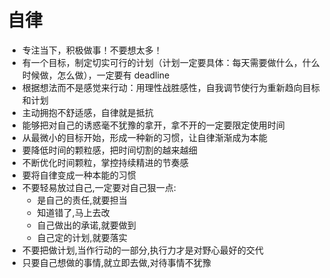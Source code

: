 # 自律

- 专注当下，积极做事！不要想太多！
- 有一个目标，制定切实可行的计划（计划一定要具体：每天需要做什么，什么时候做，怎么做），一定要有 deadline
- 根据想法而不是感觉来行动：用理性战胜感性，自我调节使行为重新趋向目标和计划
- 主动拥抱不舒适感，自律就是抵抗
- 能够把对自己的诱惑毫不犹豫的拿开，拿不开的一定要限定使用时间
- 从最微小的目标开始，形成一种新的习惯，让自律渐渐成为本能
- 要降低时间的颗粒感，把时间切割的越来越细
- 不断优化时间颗粒，掌控持续精进的节奏感
- 要将自律变成一种本能的习惯
- 不要轻易放过自己,一定要对自己狠一点:
  - 是自己的责任,就要担当
  - 知道错了,马上去改
  - 自己做出的承诺,就要做到
  - 自己定的计划,就要落实
- 不要把做计划,当作行动的一部分,执行力才是对野心最好的交代
- 只要自己想做的事情,就立即去做,对待事情不犹豫
